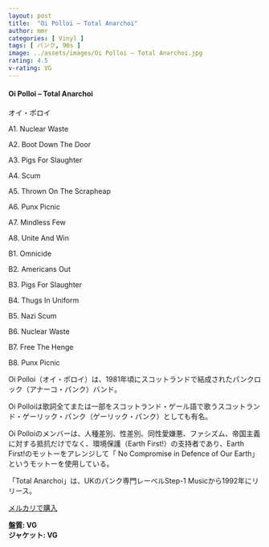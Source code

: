 ```yaml
---
layout: post
title:  "Oi Polloi – Total Anarchoi"
author: mmr
categories: [ Vinyl ]
tags: [ パンク, 90s ]
image: ../assets/images/Oi Polloi – Total Anarchoi.jpg
rating: 4.5
v-rating: VG
---
```


#### Oi Polloi – Total Anarchoi

オイ・ポロイ

A1. Nuclear Waste

A2. Boot Down The Door

A3. Pigs For Slaughter

A4. Scum

A5. Thrown On The Scrapheap

A6. Punx Picnic

A7. Mindless Few

A8. Unite And Win

B1. Omnicide

B2. Americans Out

B3. Pigs For Slaughter

B4. Thugs In Uniform

B5. Nazi Scum

B6. Nuclear Waste

B7. Free The Henge

B8. Punx Picnic

Oi Polloi（オイ・ポロイ）は、1981年頃にスコットランドで結成されたパンクロック（アナーコ・パンク）バンド。  

Oi Polloiは歌詞全てまたは一部をスコットランド・ゲール語で歌うスコットランド・ゲーリック・パンク（ゲーリック・パンク）としても有名。

Oi Polloiのメンバーは、人種差別、性差別、同性愛嫌悪、ファシズム、帝国主義に対する抵抗だけでなく、環境保護（Earth First!）の支持者であり、Earth First!のモットーをアレンジして「 No Compromise in Defence of Our Earth」というモットーを使用している。 

「Total Anarchoi」は、UKのパンク専門レーベルStep-1 Musicから1992年にリリース。

[メルカリで購入](https://jp.mercari.com/item/m83973371066?afid=6142608987)

<div class="mt-4 mb-4 d-flex align-items-center">
<strong class="mr-1">盤質: VG</strong>
</div>
<div class="mt-4 mb-4 d-flex align-items-center">
<strong class="mr-1">ジャケット: VG</strong>
</div>
